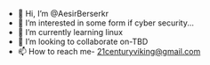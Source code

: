 - 👋 Hi, I’m @AesirBerserkr
- 👀 I’m interested in some form if cyber security...
- 🌱 I’m currently learning linux
- 💞️ I’m looking to collaborate on-TBD
- 📫 How to reach me- 21centuryviking@gmail.com

<!---
MasterGrimgrin88/MasterGrimgrin88 is a ✨ special ✨ repository because its `README.md` (this file) appears on your GitHub profile.
You can click the Preview link to take a look at your changes.
--->
